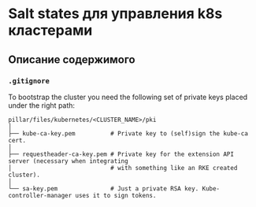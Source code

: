 # Salt states для управления k8s кластерами

## Описание содержимого

### `.gitignore`

To bootstrap the cluster you need the following set of private keys placed under the right path:

```
pillar/files/kubernetes/<CLUSTER_NAME>/pki
│
├── kube-ca-key.pem          # Private key to (self)sign the kube-ca cert.
│
├── requestheader-ca-key.pem # Private key for the extension API server (necessary when integrating
│                            # with something like an RKE created cluster).
│
└── sa-key.pem               # Just a private RSA key. Kube-controller-manager uses it to sign tokens.

```
